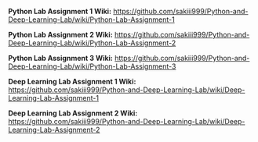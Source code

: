 **Python Lab Assignment 1 Wiki:** https://github.com/sakiii999/Python-and-Deep-Learning-Lab/wiki/Python-Lab-Assignment-1

**Python Lab Assignment 2 Wiki:** https://github.com/sakiii999/Python-and-Deep-Learning-Lab/wiki/Python-Lab-Assignment-2

**Python Lab Assignment 3 Wiki:** https://github.com/sakiii999/Python-and-Deep-Learning-Lab/wiki/Python-Lab-Assignment-3

**Deep Learning Lab Assignment 1 Wiki:** https://github.com/sakiii999/Python-and-Deep-Learning-Lab/wiki/Deep-Learning-Lab-Assignment-1

**Deep Learning Lab Assignment 2 Wiki:** https://github.com/sakiii999/Python-and-Deep-Learning-Lab/wiki/Deep-Learning-Lab-Assignment-2
